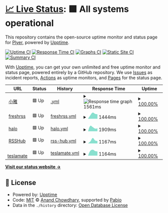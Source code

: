 # [📈 Live Status](https://Plyer.github.io/upptime): <!--live status--> **🟩 All systems operational**

This repository contains the open-source uptime monitor and status page for [Plyer](https://Plyer.github.io/upptime), powered by [Upptime](https://github.com/upptime/upptime).

[![Uptime CI](https://github.com/Plyer/upptime/workflows/Uptime%20CI/badge.svg)](https://github.com/Plyer/upptime/actions?query=workflow%3A%22Uptime+CI%22)
[![Response Time CI](https://github.com/Plyer/upptime/workflows/Response%20Time%20CI/badge.svg)](https://github.com/Plyer/upptime/actions?query=workflow%3A%22Response+Time+CI%22)
[![Graphs CI](https://github.com/Plyer/upptime/workflows/Graphs%20CI/badge.svg)](https://github.com/Plyer/upptime/actions?query=workflow%3A%22Graphs+CI%22)
[![Static Site CI](https://github.com/Plyer/upptime/workflows/Static%20Site%20CI/badge.svg)](https://github.com/Plyer/upptime/actions?query=workflow%3A%22Static+Site+CI%22)
[![Summary CI](https://github.com/Plyer/upptime/workflows/Summary%20CI/badge.svg)](https://github.com/Plyer/upptime/actions?query=workflow%3A%22Summary+CI%22)

With [Upptime](https://upptime.js.org), you can get your own unlimited and free uptime monitor and status page, powered entirely by a GitHub repository. We use [Issues](https://github.com/Plyer/upptime/issues) as incident reports, [Actions](https://github.com/Plyer/upptime/actions) as uptime monitors, and [Pages](https://Plyer.github.io/upptime) for the status page.

<!--start: status pages-->
<!-- This summary is generated by Upptime (https://github.com/upptime/upptime) -->
<!-- Do not edit this manually, your changes will be overwritten -->
<!-- prettier-ignore -->
| URL | Status | History | Response Time | Uptime |
| --- | ------ | ------- | ------------- | ------ |
| <img alt="" src="https://icons.duckduckgo.com/ip3/xiaoya.flyago.cn.ico" height="13"> [小雅](https://xiaoya.flyago.cn) | 🟩 Up | [.yml](https://github.com/Plyer/uptime/commits/HEAD/history/.yml) | <details><summary><img alt="Response time graph" src="./graphs//response-time-week.png" height="20"> 1561ms</summary><br><a href="https://Plyer.github.io/uptime/history/"><img alt="Response time 1561" src="https://img.shields.io/endpoint?url=https%3A%2F%2Fraw.githubusercontent.com%2FPlyer%2Fuptime%2FHEAD%2Fapi%2F%2Fresponse-time.json"></a><br><a href="https://Plyer.github.io/uptime/history/"><img alt="24-hour response time 1561" src="https://img.shields.io/endpoint?url=https%3A%2F%2Fraw.githubusercontent.com%2FPlyer%2Fuptime%2FHEAD%2Fapi%2F%2Fresponse-time-day.json"></a><br><a href="https://Plyer.github.io/uptime/history/"><img alt="7-day response time 1561" src="https://img.shields.io/endpoint?url=https%3A%2F%2Fraw.githubusercontent.com%2FPlyer%2Fuptime%2FHEAD%2Fapi%2F%2Fresponse-time-week.json"></a><br><a href="https://Plyer.github.io/uptime/history/"><img alt="30-day response time 1561" src="https://img.shields.io/endpoint?url=https%3A%2F%2Fraw.githubusercontent.com%2FPlyer%2Fuptime%2FHEAD%2Fapi%2F%2Fresponse-time-month.json"></a><br><a href="https://Plyer.github.io/uptime/history/"><img alt="1-year response time 1561" src="https://img.shields.io/endpoint?url=https%3A%2F%2Fraw.githubusercontent.com%2FPlyer%2Fuptime%2FHEAD%2Fapi%2F%2Fresponse-time-year.json"></a></details> | <details><summary><a href="https://Plyer.github.io/uptime/history/">100.00%</a></summary><a href="https://Plyer.github.io/uptime/history/"><img alt="All-time uptime 100.00%" src="https://img.shields.io/endpoint?url=https%3A%2F%2Fraw.githubusercontent.com%2FPlyer%2Fuptime%2FHEAD%2Fapi%2F%2Fuptime.json"></a><br><a href="https://Plyer.github.io/uptime/history/"><img alt="24-hour uptime 100.00%" src="https://img.shields.io/endpoint?url=https%3A%2F%2Fraw.githubusercontent.com%2FPlyer%2Fuptime%2FHEAD%2Fapi%2F%2Fuptime-day.json"></a><br><a href="https://Plyer.github.io/uptime/history/"><img alt="7-day uptime 100.00%" src="https://img.shields.io/endpoint?url=https%3A%2F%2Fraw.githubusercontent.com%2FPlyer%2Fuptime%2FHEAD%2Fapi%2F%2Fuptime-week.json"></a><br><a href="https://Plyer.github.io/uptime/history/"><img alt="30-day uptime 100.00%" src="https://img.shields.io/endpoint?url=https%3A%2F%2Fraw.githubusercontent.com%2FPlyer%2Fuptime%2FHEAD%2Fapi%2F%2Fuptime-month.json"></a><br><a href="https://Plyer.github.io/uptime/history/"><img alt="1-year uptime 100.00%" src="https://img.shields.io/endpoint?url=https%3A%2F%2Fraw.githubusercontent.com%2FPlyer%2Fuptime%2FHEAD%2Fapi%2F%2Fuptime-year.json"></a></details>
| <img alt="" src="https://icons.duckduckgo.com/ip3/freshrss.flyago.cn.ico" height="13"> [freshrss](https://freshrss.flyago.cn) | 🟩 Up | [freshrss.yml](https://github.com/Plyer/uptime/commits/HEAD/history/freshrss.yml) | <details><summary><img alt="Response time graph" src="./graphs/freshrss/response-time-week.png" height="20"> 1444ms</summary><br><a href="https://Plyer.github.io/uptime/history/freshrss"><img alt="Response time 1444" src="https://img.shields.io/endpoint?url=https%3A%2F%2Fraw.githubusercontent.com%2FPlyer%2Fuptime%2FHEAD%2Fapi%2Ffreshrss%2Fresponse-time.json"></a><br><a href="https://Plyer.github.io/uptime/history/freshrss"><img alt="24-hour response time 1444" src="https://img.shields.io/endpoint?url=https%3A%2F%2Fraw.githubusercontent.com%2FPlyer%2Fuptime%2FHEAD%2Fapi%2Ffreshrss%2Fresponse-time-day.json"></a><br><a href="https://Plyer.github.io/uptime/history/freshrss"><img alt="7-day response time 1444" src="https://img.shields.io/endpoint?url=https%3A%2F%2Fraw.githubusercontent.com%2FPlyer%2Fuptime%2FHEAD%2Fapi%2Ffreshrss%2Fresponse-time-week.json"></a><br><a href="https://Plyer.github.io/uptime/history/freshrss"><img alt="30-day response time 1444" src="https://img.shields.io/endpoint?url=https%3A%2F%2Fraw.githubusercontent.com%2FPlyer%2Fuptime%2FHEAD%2Fapi%2Ffreshrss%2Fresponse-time-month.json"></a><br><a href="https://Plyer.github.io/uptime/history/freshrss"><img alt="1-year response time 1444" src="https://img.shields.io/endpoint?url=https%3A%2F%2Fraw.githubusercontent.com%2FPlyer%2Fuptime%2FHEAD%2Fapi%2Ffreshrss%2Fresponse-time-year.json"></a></details> | <details><summary><a href="https://Plyer.github.io/uptime/history/freshrss">100.00%</a></summary><a href="https://Plyer.github.io/uptime/history/freshrss"><img alt="All-time uptime 100.00%" src="https://img.shields.io/endpoint?url=https%3A%2F%2Fraw.githubusercontent.com%2FPlyer%2Fuptime%2FHEAD%2Fapi%2Ffreshrss%2Fuptime.json"></a><br><a href="https://Plyer.github.io/uptime/history/freshrss"><img alt="24-hour uptime 100.00%" src="https://img.shields.io/endpoint?url=https%3A%2F%2Fraw.githubusercontent.com%2FPlyer%2Fuptime%2FHEAD%2Fapi%2Ffreshrss%2Fuptime-day.json"></a><br><a href="https://Plyer.github.io/uptime/history/freshrss"><img alt="7-day uptime 100.00%" src="https://img.shields.io/endpoint?url=https%3A%2F%2Fraw.githubusercontent.com%2FPlyer%2Fuptime%2FHEAD%2Fapi%2Ffreshrss%2Fuptime-week.json"></a><br><a href="https://Plyer.github.io/uptime/history/freshrss"><img alt="30-day uptime 100.00%" src="https://img.shields.io/endpoint?url=https%3A%2F%2Fraw.githubusercontent.com%2FPlyer%2Fuptime%2FHEAD%2Fapi%2Ffreshrss%2Fuptime-month.json"></a><br><a href="https://Plyer.github.io/uptime/history/freshrss"><img alt="1-year uptime 100.00%" src="https://img.shields.io/endpoint?url=https%3A%2F%2Fraw.githubusercontent.com%2FPlyer%2Fuptime%2FHEAD%2Fapi%2Ffreshrss%2Fuptime-year.json"></a></details>
| <img alt="" src="https://icons.duckduckgo.com/ip3/blog.flyago.cn.ico" height="13"> [halo](https://blog.flyago.cn) | 🟩 Up | [halo.yml](https://github.com/Plyer/uptime/commits/HEAD/history/halo.yml) | <details><summary><img alt="Response time graph" src="./graphs/halo/response-time-week.png" height="20"> 1909ms</summary><br><a href="https://Plyer.github.io/uptime/history/halo"><img alt="Response time 1909" src="https://img.shields.io/endpoint?url=https%3A%2F%2Fraw.githubusercontent.com%2FPlyer%2Fuptime%2FHEAD%2Fapi%2Fhalo%2Fresponse-time.json"></a><br><a href="https://Plyer.github.io/uptime/history/halo"><img alt="24-hour response time 1909" src="https://img.shields.io/endpoint?url=https%3A%2F%2Fraw.githubusercontent.com%2FPlyer%2Fuptime%2FHEAD%2Fapi%2Fhalo%2Fresponse-time-day.json"></a><br><a href="https://Plyer.github.io/uptime/history/halo"><img alt="7-day response time 1909" src="https://img.shields.io/endpoint?url=https%3A%2F%2Fraw.githubusercontent.com%2FPlyer%2Fuptime%2FHEAD%2Fapi%2Fhalo%2Fresponse-time-week.json"></a><br><a href="https://Plyer.github.io/uptime/history/halo"><img alt="30-day response time 1909" src="https://img.shields.io/endpoint?url=https%3A%2F%2Fraw.githubusercontent.com%2FPlyer%2Fuptime%2FHEAD%2Fapi%2Fhalo%2Fresponse-time-month.json"></a><br><a href="https://Plyer.github.io/uptime/history/halo"><img alt="1-year response time 1909" src="https://img.shields.io/endpoint?url=https%3A%2F%2Fraw.githubusercontent.com%2FPlyer%2Fuptime%2FHEAD%2Fapi%2Fhalo%2Fresponse-time-year.json"></a></details> | <details><summary><a href="https://Plyer.github.io/uptime/history/halo">100.00%</a></summary><a href="https://Plyer.github.io/uptime/history/halo"><img alt="All-time uptime 100.00%" src="https://img.shields.io/endpoint?url=https%3A%2F%2Fraw.githubusercontent.com%2FPlyer%2Fuptime%2FHEAD%2Fapi%2Fhalo%2Fuptime.json"></a><br><a href="https://Plyer.github.io/uptime/history/halo"><img alt="24-hour uptime 100.00%" src="https://img.shields.io/endpoint?url=https%3A%2F%2Fraw.githubusercontent.com%2FPlyer%2Fuptime%2FHEAD%2Fapi%2Fhalo%2Fuptime-day.json"></a><br><a href="https://Plyer.github.io/uptime/history/halo"><img alt="7-day uptime 100.00%" src="https://img.shields.io/endpoint?url=https%3A%2F%2Fraw.githubusercontent.com%2FPlyer%2Fuptime%2FHEAD%2Fapi%2Fhalo%2Fuptime-week.json"></a><br><a href="https://Plyer.github.io/uptime/history/halo"><img alt="30-day uptime 100.00%" src="https://img.shields.io/endpoint?url=https%3A%2F%2Fraw.githubusercontent.com%2FPlyer%2Fuptime%2FHEAD%2Fapi%2Fhalo%2Fuptime-month.json"></a><br><a href="https://Plyer.github.io/uptime/history/halo"><img alt="1-year uptime 100.00%" src="https://img.shields.io/endpoint?url=https%3A%2F%2Fraw.githubusercontent.com%2FPlyer%2Fuptime%2FHEAD%2Fapi%2Fhalo%2Fuptime-year.json"></a></details>
| <img alt="" src="https://icons.duckduckgo.com/ip3/rsshub.flyago.cn.ico" height="13"> [RSSHub](https://rsshub.flyago.cn) | 🟩 Up | [rss-hub.yml](https://github.com/Plyer/uptime/commits/HEAD/history/rss-hub.yml) | <details><summary><img alt="Response time graph" src="./graphs/rss-hub/response-time-week.png" height="20"> 1167ms</summary><br><a href="https://Plyer.github.io/uptime/history/rss-hub"><img alt="Response time 1167" src="https://img.shields.io/endpoint?url=https%3A%2F%2Fraw.githubusercontent.com%2FPlyer%2Fuptime%2FHEAD%2Fapi%2Frss-hub%2Fresponse-time.json"></a><br><a href="https://Plyer.github.io/uptime/history/rss-hub"><img alt="24-hour response time 1167" src="https://img.shields.io/endpoint?url=https%3A%2F%2Fraw.githubusercontent.com%2FPlyer%2Fuptime%2FHEAD%2Fapi%2Frss-hub%2Fresponse-time-day.json"></a><br><a href="https://Plyer.github.io/uptime/history/rss-hub"><img alt="7-day response time 1167" src="https://img.shields.io/endpoint?url=https%3A%2F%2Fraw.githubusercontent.com%2FPlyer%2Fuptime%2FHEAD%2Fapi%2Frss-hub%2Fresponse-time-week.json"></a><br><a href="https://Plyer.github.io/uptime/history/rss-hub"><img alt="30-day response time 1167" src="https://img.shields.io/endpoint?url=https%3A%2F%2Fraw.githubusercontent.com%2FPlyer%2Fuptime%2FHEAD%2Fapi%2Frss-hub%2Fresponse-time-month.json"></a><br><a href="https://Plyer.github.io/uptime/history/rss-hub"><img alt="1-year response time 1167" src="https://img.shields.io/endpoint?url=https%3A%2F%2Fraw.githubusercontent.com%2FPlyer%2Fuptime%2FHEAD%2Fapi%2Frss-hub%2Fresponse-time-year.json"></a></details> | <details><summary><a href="https://Plyer.github.io/uptime/history/rss-hub">100.00%</a></summary><a href="https://Plyer.github.io/uptime/history/rss-hub"><img alt="All-time uptime 100.00%" src="https://img.shields.io/endpoint?url=https%3A%2F%2Fraw.githubusercontent.com%2FPlyer%2Fuptime%2FHEAD%2Fapi%2Frss-hub%2Fuptime.json"></a><br><a href="https://Plyer.github.io/uptime/history/rss-hub"><img alt="24-hour uptime 100.00%" src="https://img.shields.io/endpoint?url=https%3A%2F%2Fraw.githubusercontent.com%2FPlyer%2Fuptime%2FHEAD%2Fapi%2Frss-hub%2Fuptime-day.json"></a><br><a href="https://Plyer.github.io/uptime/history/rss-hub"><img alt="7-day uptime 100.00%" src="https://img.shields.io/endpoint?url=https%3A%2F%2Fraw.githubusercontent.com%2FPlyer%2Fuptime%2FHEAD%2Fapi%2Frss-hub%2Fuptime-week.json"></a><br><a href="https://Plyer.github.io/uptime/history/rss-hub"><img alt="30-day uptime 100.00%" src="https://img.shields.io/endpoint?url=https%3A%2F%2Fraw.githubusercontent.com%2FPlyer%2Fuptime%2FHEAD%2Fapi%2Frss-hub%2Fuptime-month.json"></a><br><a href="https://Plyer.github.io/uptime/history/rss-hub"><img alt="1-year uptime 100.00%" src="https://img.shields.io/endpoint?url=https%3A%2F%2Fraw.githubusercontent.com%2FPlyer%2Fuptime%2FHEAD%2Fapi%2Frss-hub%2Fuptime-year.json"></a></details>
| <img alt="" src="https://icons.duckduckgo.com/ip3/flyago.cn.ico" height="13"> [teslamate](https://flyago.cn/site.webmanifest) | 🟩 Up | [teslamate.yml](https://github.com/Plyer/uptime/commits/HEAD/history/teslamate.yml) | <details><summary><img alt="Response time graph" src="./graphs/teslamate/response-time-week.png" height="20"> 1164ms</summary><br><a href="https://Plyer.github.io/uptime/history/teslamate"><img alt="Response time 1164" src="https://img.shields.io/endpoint?url=https%3A%2F%2Fraw.githubusercontent.com%2FPlyer%2Fuptime%2FHEAD%2Fapi%2Fteslamate%2Fresponse-time.json"></a><br><a href="https://Plyer.github.io/uptime/history/teslamate"><img alt="24-hour response time 1164" src="https://img.shields.io/endpoint?url=https%3A%2F%2Fraw.githubusercontent.com%2FPlyer%2Fuptime%2FHEAD%2Fapi%2Fteslamate%2Fresponse-time-day.json"></a><br><a href="https://Plyer.github.io/uptime/history/teslamate"><img alt="7-day response time 1164" src="https://img.shields.io/endpoint?url=https%3A%2F%2Fraw.githubusercontent.com%2FPlyer%2Fuptime%2FHEAD%2Fapi%2Fteslamate%2Fresponse-time-week.json"></a><br><a href="https://Plyer.github.io/uptime/history/teslamate"><img alt="30-day response time 1164" src="https://img.shields.io/endpoint?url=https%3A%2F%2Fraw.githubusercontent.com%2FPlyer%2Fuptime%2FHEAD%2Fapi%2Fteslamate%2Fresponse-time-month.json"></a><br><a href="https://Plyer.github.io/uptime/history/teslamate"><img alt="1-year response time 1164" src="https://img.shields.io/endpoint?url=https%3A%2F%2Fraw.githubusercontent.com%2FPlyer%2Fuptime%2FHEAD%2Fapi%2Fteslamate%2Fresponse-time-year.json"></a></details> | <details><summary><a href="https://Plyer.github.io/uptime/history/teslamate">100.00%</a></summary><a href="https://Plyer.github.io/uptime/history/teslamate"><img alt="All-time uptime 100.00%" src="https://img.shields.io/endpoint?url=https%3A%2F%2Fraw.githubusercontent.com%2FPlyer%2Fuptime%2FHEAD%2Fapi%2Fteslamate%2Fuptime.json"></a><br><a href="https://Plyer.github.io/uptime/history/teslamate"><img alt="24-hour uptime 100.00%" src="https://img.shields.io/endpoint?url=https%3A%2F%2Fraw.githubusercontent.com%2FPlyer%2Fuptime%2FHEAD%2Fapi%2Fteslamate%2Fuptime-day.json"></a><br><a href="https://Plyer.github.io/uptime/history/teslamate"><img alt="7-day uptime 100.00%" src="https://img.shields.io/endpoint?url=https%3A%2F%2Fraw.githubusercontent.com%2FPlyer%2Fuptime%2FHEAD%2Fapi%2Fteslamate%2Fuptime-week.json"></a><br><a href="https://Plyer.github.io/uptime/history/teslamate"><img alt="30-day uptime 100.00%" src="https://img.shields.io/endpoint?url=https%3A%2F%2Fraw.githubusercontent.com%2FPlyer%2Fuptime%2FHEAD%2Fapi%2Fteslamate%2Fuptime-month.json"></a><br><a href="https://Plyer.github.io/uptime/history/teslamate"><img alt="1-year uptime 100.00%" src="https://img.shields.io/endpoint?url=https%3A%2F%2Fraw.githubusercontent.com%2FPlyer%2Fuptime%2FHEAD%2Fapi%2Fteslamate%2Fuptime-year.json"></a></details>

<!--end: status pages-->

[**Visit our status website →**](https://Plyer.github.io/upptime)

## 📄 License

- Powered by: [Upptime](https://github.com/upptime/upptime)
- Code: [MIT](./LICENSE) © [Anand Chowdhary](https://anandchowdhary.com), supported by [Pabio](https://pabio.com)
- Data in the `./history` directory: [Open Database License](https://opendatacommons.org/licenses/odbl/1-0/)
